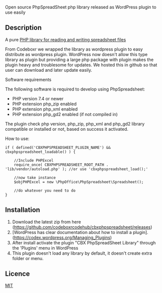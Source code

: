 Open source PhpSpreadSheet php library released as WordPress plugin to use easily

## Description

A pure [PHP library for reading and writing spreadsheet files](https://phpspreadsheet.readthedocs.io)

From Codeboxr we wrapped the library as wordpress plugin to easy distribute as wordpress plugin. WordPress now doesn't allow this type library as
plugin but providing a large php package with plugin makes the plugin heavy and troublesome for updates. We hosted this in github so that user can download and later
update easily.

Software requirements

The following software is required to develop using PhpSpreadsheet:

 * PHP version 7.4 or newer
 * PHP extension php_zip enabled
 * PHP extension php_xml enabled
 * PHP extension php_gd2 enabled (if not compiled in)


The plugin check php version, php_zip, php_xml and php_gd2 library compatible or installed or not, based on success it activated.

How to use:

````
if ( defined('CBXPHPSPREADSHEET_PLUGIN_NAME') && cbxphpspreadsheet_loadable() ) {

	//Include PHPExcel
	require_once( CBXPHPSPREADSHEET_ROOT_PATH . 'lib/vendor/autoload.php' ); //or use 'cbxphpspreadsheet_load();'

	//now take instance
	$objPHPExcel = new \PhpOffice\PhpSpreadsheet\Spreadsheet();

	//do whatever you need to do
}
````

## Installation

1. Download the latest zip from here (https://github.com/codeboxrcodehub/cbxphpspreadsheet/releases)
2. [WordPress has clear documentation about how to install a plugin].(https://codex.wordpress.org/Managing_Plugins)
3. After install activate the plugin "CBX PhpSpreadSheet Library" through the 'Plugins' menu in WordPress
4. This plugin doesn't load any library by default, it doesn't create extra folder or menu.

## Licence

[MIT](https://github.com/codeboxrcodehub/cbxphpspreadsheet/blob/master/LICENSE.txt)